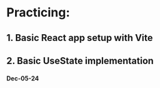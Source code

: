# Practicing:
## 1. Basic React app setup with Vite
## 2. Basic UseState implementation
#### Dec-05-24